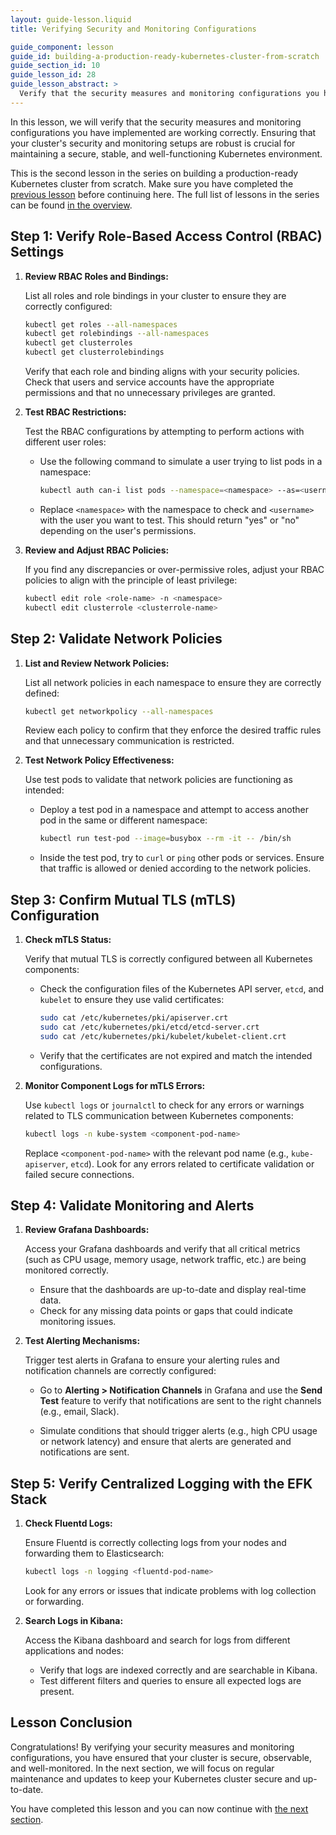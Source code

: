 ```yaml
---
layout: guide-lesson.liquid
title: Verifying Security and Monitoring Configurations

guide_component: lesson
guide_id: building-a-production-ready-kubernetes-cluster-from-scratch
guide_section_id: 10
guide_lesson_id: 28
guide_lesson_abstract: >
  Verify that the security measures and monitoring configurations you have implemented are working correctly.
---
```


In this lesson, we will verify that the security measures and monitoring configurations you have implemented are working
correctly. Ensuring that your cluster's security and monitoring setups are robust is crucial for maintaining a secure,
stable, and well-functioning Kubernetes environment.

This is the second lesson in the series on building a production-ready Kubernetes cluster from scratch. Make sure you
have completed the [previous lesson](/building-a-production-ready-kubernetes-cluster-from-scratch/lesson-27) before
continuing here. The full list of lessons in the series can be found
[in the overview](/building-a-production-ready-kubernetes-cluster-from-scratch).

## Step 1: Verify Role-Based Access Control (RBAC) Settings

1. **Review RBAC Roles and Bindings:**

   List all roles and role bindings in your cluster to ensure they are correctly configured:

   ```bash
   kubectl get roles --all-namespaces
   kubectl get rolebindings --all-namespaces
   kubectl get clusterroles
   kubectl get clusterrolebindings
   ```

   Verify that each role and binding aligns with your security policies. Check that users and service accounts have the
   appropriate permissions and that no unnecessary privileges are granted.

2. **Test RBAC Restrictions:**

   Test the RBAC configurations by attempting to perform actions with different user roles:

   - Use the following command to simulate a user trying to list pods in a namespace:

     ```bash
     kubectl auth can-i list pods --namespace=<namespace> --as=<username>
     ```

   - Replace `<namespace>` with the namespace to check and `<username>` with the user you want to test. This should
     return "yes" or "no" depending on the user's permissions.

3. **Review and Adjust RBAC Policies:**

   If you find any discrepancies or over-permissive roles, adjust your RBAC policies to align with the principle of
   least privilege:

   ```bash
   kubectl edit role <role-name> -n <namespace>
   kubectl edit clusterrole <clusterrole-name>
   ```

## Step 2: Validate Network Policies

1. **List and Review Network Policies:**

   List all network policies in each namespace to ensure they are correctly defined:

   ```bash
   kubectl get networkpolicy --all-namespaces
   ```

   Review each policy to confirm that they enforce the desired traffic rules and that unnecessary communication is
   restricted.

2. **Test Network Policy Effectiveness:**

   Use test pods to validate that network policies are functioning as intended:

   - Deploy a test pod in a namespace and attempt to access another pod in the same or different namespace:

     ```bash
     kubectl run test-pod --image=busybox --rm -it -- /bin/sh
     ```

   - Inside the test pod, try to `curl` or `ping` other pods or services. Ensure that traffic is allowed or denied
     according to the network policies.

## Step 3: Confirm Mutual TLS (mTLS) Configuration

1. **Check mTLS Status:**

   Verify that mutual TLS is correctly configured between all Kubernetes components:

   - Check the configuration files of the Kubernetes API server, `etcd`, and `kubelet` to ensure they use valid
     certificates:

     ```bash
     sudo cat /etc/kubernetes/pki/apiserver.crt
     sudo cat /etc/kubernetes/pki/etcd/etcd-server.crt
     sudo cat /etc/kubernetes/pki/kubelet/kubelet-client.crt
     ```

   - Verify that the certificates are not expired and match the intended configurations.

2. **Monitor Component Logs for mTLS Errors:**

   Use `kubectl logs` or `journalctl` to check for any errors or warnings related to TLS communication between
   Kubernetes components:

   ```bash
   kubectl logs -n kube-system <component-pod-name>
   ```

   Replace `<component-pod-name>` with the relevant pod name (e.g., `kube-apiserver`, `etcd`). Look for any errors
   related to certificate validation or failed secure connections.

## Step 4: Validate Monitoring and Alerts

1. **Review Grafana Dashboards:**

   Access your Grafana dashboards and verify that all critical metrics (such as CPU usage, memory usage, network
   traffic, etc.) are being monitored correctly.

   - Ensure that the dashboards are up-to-date and display real-time data.
   - Check for any missing data points or gaps that could indicate monitoring issues.

2. **Test Alerting Mechanisms:**

   Trigger test alerts in Grafana to ensure your alerting rules and notification channels are correctly configured:

   - Go to **Alerting > Notification Channels** in Grafana and use the **Send Test** feature to verify that
     notifications are sent to the right channels (e.g., email, Slack).

   - Simulate conditions that should trigger alerts (e.g., high CPU usage or network latency) and ensure that alerts are
     generated and notifications are sent.

## Step 5: Verify Centralized Logging with the EFK Stack

1. **Check Fluentd Logs:**

   Ensure Fluentd is correctly collecting logs from your nodes and forwarding them to Elasticsearch:

   ```bash
   kubectl logs -n logging <fluentd-pod-name>
   ```

   Look for any errors or issues that indicate problems with log collection or forwarding.

2. **Search Logs in Kibana:**

   Access the Kibana dashboard and search for logs from different applications and nodes:

   - Verify that logs are indexed correctly and are searchable in Kibana.
   - Test different filters and queries to ensure all expected logs are present.

## Lesson Conclusion

Congratulations! By verifying your security measures and monitoring configurations, you have ensured that your cluster
is secure, observable, and well-monitored. In the next section, we will focus on regular maintenance and updates to keep
your Kubernetes cluster secure and up-to-date.

You have completed this lesson and you can now continue with
[the next section](/building-a-production-ready-kubernetes-cluster-from-scratch/section-10).
